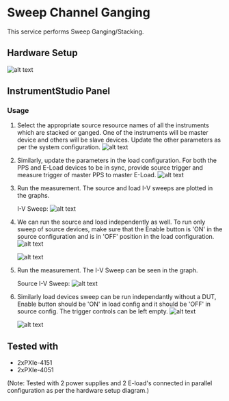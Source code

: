 # Sweep Channel Ganging
This service performs Sweep Ganging/Stacking.

## Hardware Setup
  ![alt text](../meas-images/ganging-hw-setup.png)

## InstrumentStudio Panel

### Usage

1. Select the appropriate source resource names of all the instruments which are stacked or ganged. One of the instruments will be master device and others will be slave devices. Update the other parameters as per the system configuration.
   ![alt text](../meas-images/sweep-source-config.png)

2. Similarly, update the parameters in the load configuration. For both the PPS and E-Load devices to be in sync, provide source trigger and measure trigger of master PPS to master E-Load.
   ![alt text](../meas-images/sweep-load-config.png)

3. Run the measurement. The source and load I-V sweeps are plotted in the graphs.
   
   I-V Sweep:
   ![alt text](../meas-images/sweep-meas-results.png)

4. We can run the source and load independently as well. To run only sweep of source devices, make sure that the Enable button is 'ON' in the source configuration and is in 'OFF' position in the load configuration.
   ![alt text](../meas-images/sweep-source-enable.png)

   ![alt text](../meas-images/sweep-load-disable.png)

5. Run the measurement. The I-V Sweep can be seen in the graph. 
   
   Source I-V Sweep:
   ![alt text](../meas-images/sweep-source-results.png)

6. Similarly load devices sweep can be run independantly without a DUT, Enable button should be 'ON' in load config and it should be 'OFF' in source config. The trigger controls can be left empty.
   ![alt text](../meas-images/sweep-source-disable.png)

   ![alt text](../meas-images/sweep-load-enable.png)

## Tested with
- 2xPXIe-4151
- 2xPXIe-4051

(Note: Tested with 2 power supplies and 2 E-load's connected in parallel configuration as per the hardware setup diagram.)





